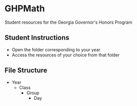 # GHPMath
 Student resources for the Georgia Governor's Honors Program

## Student Instructions
- Open the folder corresponding to your year
- Access the resources of your choice from that folder

## File Structure
- Year
    - Class
        - Group
            - Day

